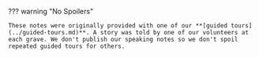 ??? warning "No Spoilers"  

    These notes were originally provided with one of our **[guided tours](../guided-tours.md)**. A story was told by one of our volunteers at each grave. We don't publish our speaking notes so we don't spoil repeated guided tours for others.
